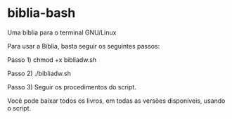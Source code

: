 # biblia-bash
Uma bíblia para o terminal GNU/Linux

Para usar a Bíblia, basta seguir os seguintes passos:

Passo 1) chmod +x bibliadw.sh

Passo 2) ./bibliadw.sh

Passo 3) Seguir os procedimentos do script.

Você pode baixar todos os livros, em todas as versões disponíveis, usando o script.
